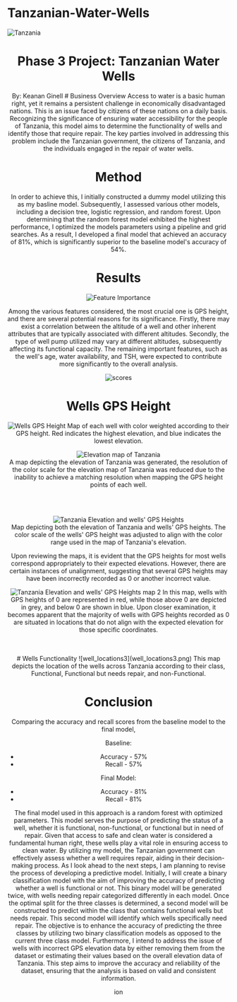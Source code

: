 # Tanzanian-Water-Wells
![Tanzania](https://www.wvi.org/sites/default/files/2022-06/Water%20for%20Change%20-%20Tanzania.png)
# <center> Phase 3 Project: Tanzanian Water Wells <center>
   <center>  By: Keanan Ginell
# Business Overview
 Access to water is a basic human right, yet it remains a persistent challenge in economically disadvantaged nations. This is an issue faced by citizens of these nations on a daily basis. Recognizing the significance of ensuring water accessibility for the people of Tanzania, this model aims to determine the functionality of wells and identify those that require repair. The key parties involved in addressing this problem include the Tanzanian government, the citizens of Tanzania, and the individuals engaged in the repair of water wells. 


# Method
In order to achieve this, I initially constructed a dummy model utilizing this as my basline model. Subsequently, I assessed various other models, including a decision tree, logistic regression, and random forest. Upon determining that the random forest model exhibited the highest performance, I optimized the models parameters using a pipeline and grid searches. As a result, I developed a final model that achieved an accuracy of 81%, which is significantly superior to the baseline model's accuracy of 54%.

# Results

![Feature Importance](feature_importance.png)

Among the various features considered, the most crucial one is GPS height, and there are several potential reasons for its significance. Firstly, there may exist a correlation between the altitude of a well and other inherent attributes that are typically associated with different altitudes. Secondly, the type of well pump utilized may vary at different altitudes, subsequently affecting its functional capacity. The remaining important features, such as the well's age, water availability, and TSH, were expected to contribute more significantly to the overall analysis.
      
![scores](scores.png)
      
      
# Wells GPS Height
![Wells GPS Height](gps_height.png)
Map of each well with color weighted according to their GPS height. Red indicates the highest elevation, and blue indicates the lowest elevation.

![Elevation map of Tanzania](Tanzania_elevation.png)      
A map depicting the elevation of Tanzania was generated, the resolution of the color scale for the elevation map of Tanzania was reduced due to the inability to achieve a matching resolution when mapping the GPS height points of each well.
 
<br>
      
</br>

![Tanzania Elevation and wells' GPS Heights](Full_gps_height.png)     
Map depicting both the elevation of Tanzania and wells' GPS heights. The color scale of the wells' GPS height was adjusted to align with the color range used in the map of Tanzania's elevation. 

   
Upon reviewing the maps, it is evident that the GPS heights for most wells correspond appropriately to their expected elevations. However, there are certain instances of unalignment, suggesting that several GPS heights may have been incorrectly recorded as 0 or another incorrect value.

   
![Tanzania Elevation and wells' GPS Heights map 2](gps_heights_at0.png) 
In this map, wells with GPS heights of 0 are represented in red, while those above 0 are depicted in grey, and below 0 are shown in blue. Upon closer examination, it becomes apparent that the majority of wells with GPS heights recorded as 0 are situated in locations that do not align with the expected elevation for those specific coordinates.   
<br>
      
</br>
# Wells Functionality
![well_locations3](well_locations3.png)
This map depicts the location of the wells across Tanzania according to their class, Functional, Functional but needs repair, and non-Functional.




   
 # Conclusion

Comparing the accuracy and recall scores from the baseline model to the final model, 

Baseline:
- Accuracy - 57%
- Recall - 57%

Final Model:
- Accuracy - 81%
- Recall - 81%

The final model used in this approach is a random forest with optimized parameters. This model serves the purpose of predicting the status of a well, whether it is functional, non-functional, or functional but in need of repair. Given that access to safe and clean water is considered a fundamental human right, these wells play a vital role in ensuring access to clean water. By utilizing my model, the Tanzanian government can effectively assess whether a well requires repair, aiding in their decision-making process. 
      As I look ahead to the next steps, I am planning to revise the process of developing a predictive model. Initially, I will create a binary classification model with the aim of improving the accuracy of predicting whether a well is functional or not. This binary model will be generated twice, with wells needing repair categorized differently in each model. Once the optimal split for the three classes is determined, a second model will be constructed to predict within the class that contains functional wells but needs repair. This second model will identify which wells specifically need repair. The objective is to enhance the accuracy of predicting the three classes by utilizing two binary classification models as opposed to the current three class model. Furthermore, I intend to address the issue of wells with incorrect GPS elevation data by either removing them from the dataset or estimating their values based on the overall elevation data of Tanzania. This step aims to improve the accuracy and reliability of the dataset, ensuring that the analysis is based on valid and consistent information.

ion
